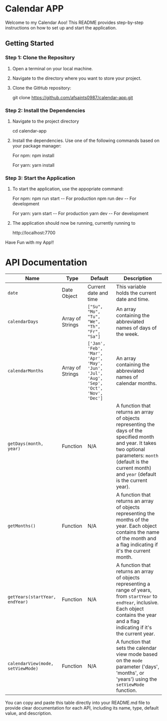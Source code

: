 # Calendar APP

Welcome to my Calendar Aoo! This README provides step-by-step instructions on how to set up and start the application.

## Getting Started

### Step 1: Clone the Repository

1. Open a terminal on your local machine.

2. Navigate to the directory where you want to store your project.

3. Clone the GitHub repository:

   git clone https://github.com/afsaints0987/calendar-app.git

### Step 2: Install the Dependencies

1. Navigate to the project directory

    cd calendar-app

2. Install the dependencies. Use one of the following commands based on your package manager:

    For npm:
    npm install

    For yarn:
    yarn install

### Step 3: Start the Application

1. To start the application, use the appopriate command:

    For npm:
    npm run start -- For production
    npm run dev -- For development

    For yarn:
    yarn start -- For production
    yarn dev -- For development

2. The application should now be running, currently running to 

    http://localhost:7700



Have Fun with my App!!


# API Documentation

| **Name**         | **Type**         | **Default**                                       | **Description**                                                                                                         |
|------------------|------------------|---------------------------------------------------|---------------------------------------------------------------------------------------------------------------------------|
| `date`           | Date Object      | Current date and time                            | This variable holds the current date and time.                                                                           |
| `calendarDays`   | Array of Strings | `["Su", "Mo", "Tu", "We", "Th", "Fr", "Sa"]`    | An array containing the abbreviated names of days of the week.                                                            |
| `calendarMonths` | Array of Strings | `['Jan', 'Feb', 'Mar', 'Apr', 'May', 'Jun', 'Jul', 'Aug', 'Sep', 'Oct', 'Nov', 'Dec']` | An array containing the abbreviated names of calendar months.                                                      |
| `getDays(month, year)` | Function  | N/A                                               | A function that returns an array of objects representing the days of the specified month and year. It takes two optional parameters: `month` (default is the current month) and `year` (default is the current year). |
| `getMonths()`    | Function         | N/A                                               | A function that returns an array of objects representing the months of the year. Each object contains the name of the month and a flag indicating if it's the current month.      |
| `getYears(startYear, endYear)` | Function | N/A                                        | A function that returns an array of objects representing a range of years, from `startYear` to `endYear`, inclusive. Each object contains the year and a flag indicating if it's the current year.                 |
| `calendarView(mode, setViewMode)` | Function | N/A                                   | A function that sets the calendar view mode based on the `mode` parameter ('days', 'months', or 'years') using the `setViewMode` function.                                  |

You can copy and paste this table directly into your README.md file to provide clear documentation for each API, including its name, type, default value, and description.
